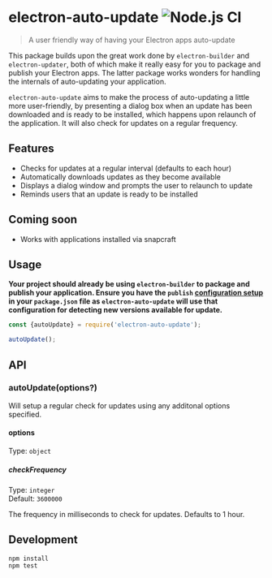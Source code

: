 # electron-auto-update ![Node.js CI](https://github.com/davidwinter/electron-auto-update/workflows/Node.js%20CI/badge.svg)

> A user friendly way of having your Electron apps auto-update

This package builds upon the great work done by `electron-builder` and `electron-updater`, both of which make it really easy for you to package and publish your Electron apps. The latter package works wonders for handling the internals of auto-updating your application.

`electron-auto-update` aims to make the process of auto-updating a little more user-friendly, by presenting a dialog box when an update has been downloaded and is ready to be installed, which happens upon relaunch of the application. It will also check for updates on a regular frequency.

## Features

- Checks for updates at a regular interval (defaults to each hour)
- Automatically downloads updates as they become available
- Displays a dialog window and prompts the user to relaunch to update
- Reminds users that an update is ready to be installed

## Coming soon

- Works with applications installed via snapcraft

## Usage

**Your project should already be using `electron-builder` to package and publish your application. Ensure you have the `publish` [configuration setup](https://www.electron.build/configuration/publish) in your `package.json` file as `electron-auto-update` will use that configuration for detecting new versions available for update.**


```js
const {autoUpdate} = require('electron-auto-update');

autoUpdate();
```

## API

### autoUpdate(options?)

Will setup a regular check for updates using any additonal options specified.

#### options

Type: `object`

##### checkFrequency

Type: `integer`\
Default: `3600000`

The frequency in milliseconds to check for updates. Defaults to 1 hour.

## Development

```
npm install
npm test
```
